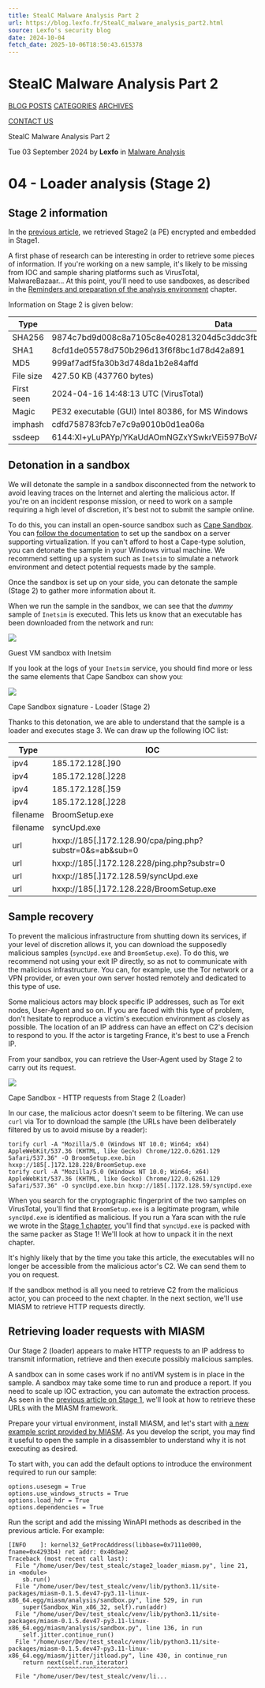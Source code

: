 ```yaml
---
title: StealC Malware Analysis Part 2
url: https://blog.lexfo.fr/StealC_malware_analysis_part2.html
source: Lexfo's security blog
date: 2024-10-04
fetch_date: 2025-10-06T18:50:43.615378
---
```


# StealC Malware Analysis Part 2

[BLOG POSTS](/index.html) [CATEGORIES](/categories.html) [ARCHIVES](/archives.html)

[CONTACT US](https://lexfo.fr/contact/)

StealC Malware Analysis Part 2

Tue 03 September 2024 by **Lexfo** in [Malware Analysis](category/malware-analysis.html)

# 04 - Loader analysis (Stage 2)

## Stage 2 information

In the [previous article](./StealC_malware_analysis_part1.html), we retrieved Stage2 (a PE) encrypted and embedded in Stage1.

A first phase of research can be interesting in order to retrieve some pieces of information. If you're working on a new sample, it's likely to be missing from IOC and sample sharing platforms such as VirusTotal, MalwareBazaar... At this point, you'll need to use sandboxes, as described in the [Reminders and preparation of the analysis environment](./StealC_malware_analysis_part1.html#02-reminders-and-preparation-of-the-analysis-environment) chapter.

Information on Stage 2 is given below:

| Type | Data |
| --- | --- |
| SHA256 | 9874c7bd9d008c8a7105c8e402813204d5c3ddc3fb8d1aaddbb0e19d65062dfb |
| SHA1 | 8cfd1de05578d750b296d13f6f8bc1d78d42a891 |
| MD5 | 999af7adf5fa30b3d748da1b2e84affd |
| File size | 427.50 KB (437760 bytes) |
| First seen | 2024-04-16 14:48:13 UTC (VirusTotal) |
| Magic | PE32 executable (GUI) Intel 80386, for MS Windows |
| imphash | cdfd758783fcb7e7c9a9010b0d1ea06a |
| ssdeep | 6144:XI+yLuPAYp/YKaUdAOmNGZxYSwkrVEi597BoVAw5:zyL2AYp/Hl8NMYSwkrVEiZoVR5 |

## Detonation in a sandbox

We will detonate the sample in a sandbox disconnected from the network to avoid leaving traces on the Internet and alerting the malicious actor. If you're on an incident response mission, or need to work on a sample requiring a high level of discretion, it's best not to submit the sample online.

To do this, you can install an open-source sandbox such as [Cape Sandbox](https://github.com/kevoreilly/CAPEv2). You can [follow the documentation](https://capev2.readthedocs.io/en/latest/) to set up the sandbox on a server supporting virtualization. If you can't afford to host a Cape-type solution, you can detonate the sample in your Windows virtual machine. We recommend setting up a system such as `Inetsim` to simulate a network environment and detect potential requests made by the sample.

Once the sandbox is set up on your side, you can detonate the sample (Stage 2) to gather more information about it.

When we run the sample in the sandbox, we can see that the *dummy* sample of `Inetsim` is executed. This lets us know that an executable has been downloaded from the network and run:

![](../images/stealc_analysis/guest_vm_sandbox_inetsim.png)

Guest VM sandbox with Inetsim

If you look at the logs of your `Inetsim` service, you should find more or less the same elements that Cape Sandbox can show you:

![](../images/stealc_analysis/cape_sandbox_loader_signatures.png)

Cape Sandbox signature - Loader (Stage 2)

Thanks to this detonation, we are able to understand that the sample is a loader and executes stage 3. We can draw up the following IOC list:

| Type | IOC |
| --- | --- |
| ipv4 | 185.172.128[.]90 |
| ipv4 | 185.172.128[.]228 |
| ipv4 | 185.172.128[.]59 |
| ipv4 | 185.172.128[.]228 |
| filename | BroomSetup.exe |
| filename | syncUpd.exe |
| url | hxxp://185[.]172.128.90/cpa/ping.php?substr=0&s=ab&sub=0 |
| url | hxxp://185[.]172.128.228/ping.php?substr=0 |
| url | hxxp://185[.]172.128.59/syncUpd.exe |
| url | hxxp://185[.]172.128.228/BroomSetup.exe |

## Sample recovery

To prevent the malicious infrastructure from shutting down its services, if your level of discretion allows it, you can download the supposedly malicious samples (`syncUpd.exe` and `BroomSetup.exe`). To do this, we recommend not using your exit IP directly, so as not to communicate with the malicious infrastructure. You can, for example, use the Tor network or a VPN provider, or even your own server hosted remotely and dedicated to this type of use.

Some malicious actors may block specific IP addresses, such as Tor exit nodes, User-Agent and so on. If you are faced with this type of problem, don't hesitate to reproduce a victim's execution environment as closely as possible. The location of an IP address can have an effect on C2's decision to respond to you. If the actor is targeting France, it's best to use a French IP.

From your sandbox, you can retrieve the User-Agent used by Stage 2 to carry out its request.

![](../images/stealc_analysis/cape_sandbox_http_request_loader_stage2.png)

Cape Sandbox - HTTP requests from Stage 2 (Loader)

In our case, the malicious actor doesn't seem to be filtering. We can use `curl` via Tor to download the sample (the URLs have been deliberately filtered by us to avoid misuse by a reader):

```
torify curl -A "Mozilla/5.0 (Windows NT 10.0; Win64; x64) AppleWebKit/537.36 (KHTML, like Gecko) Chrome/122.0.6261.129 Safari/537.36" -O BroomSetup.exe.bin hxxp://185[.]172.128.228/BroomSetup.exe
torify curl -A "Mozilla/5.0 (Windows NT 10.0; Win64; x64) AppleWebKit/537.36 (KHTML, like Gecko) Chrome/122.0.6261.129 Safari/537.36" -O syncUpd.exe.bin hxxp://185[.]172.128.59/syncUpd.exe
```

When you search for the cryptographic fingerprint of the two samples on VirusTotal, you'll find that `BroomSetup.exe` is a legitimate program, while `syncUpd.exe` is identified as malicious. If you run a Yara scan with the rule we wrote in the [Stage 1 chapter](./StealC_malware_analysis_part1.html), you'll find that `syncUpd.exe` is packed with the same packer as Stage 1! We'll look at how to unpack it in the next chapter.

It's highly likely that by the time you take this article, the executables will no longer be accessible from the malicious actor's C2. We can send them to you on request.

If the sandbox method is all you need to retrieve C2 from the malicious actor, you can proceed to the next chapter. In the next section, we'll use MIASM to retrieve HTTP requests directly.

## Retrieving loader requests with MIASM

Our Stage 2 (loader) appears to make HTTP requests to an IP address to transmit information, retrieve and then execute possibly malicious samples.

A sandbox can in some cases work if no antiVM system is in place in the sample. A sandbox may take some time to run and produce a report. If you need to scale up IOC extraction, you can automate the extraction process. As seen in the [previous article on Stage 1](./StealC_malware_analysis_part1.html), we'll look at how to retrieve these URLs with the MIASM framework.

Prepare your virtual environment, install MIASM, and let's start with [a new example script provided by MIASM](https://github.com/cea-sec/miasm/blob/master/example/jitter/sandbox_pe_x86_32.py). As you develop the script, you may find it useful to open the sample in a disassembler to understand why it is not executing as desired.

To start with, you can add the default options to introduce the environment required to run our sample:

```
options.usesegm = True
options.use_windows_structs = True
options.load_hdr = True
options.dependencies = True
```

Run the script and add the missing WinAPI methods as described in the previous article. For example:

```
[INFO    ]: kernel32_GetProcAddress(libbase=0x7111e000, fname=0x4293b4) ret addr: 0x40dae2
Traceback (most recent call last):
  File "/home/user/Dev/test_stealc/stage2_loader_miasm.py", line 21, in <module>
    sb.run()
  File "/home/user/Dev/test_stealc/venv/lib/python3.11/site-packages/miasm-0.1.5.dev47-py3.11-linux-x86_64.egg/miasm/analysis/sandbox.py", line 529, in run
    super(Sandbox_Win_x86_32, self).run(addr)
  File "/home/user/Dev/test_stealc/venv/lib/python3.11/site-packages/miasm-0.1.5.dev47-py3.11-linux-x86_64.egg/miasm/analysis/sandbox.py", line 136, in run
    self.jitter.continue_run()
  File "/home/user/Dev/test_stealc/venv/lib/python3.11/site-packages/miasm-0.1.5.dev47-py3.11-linux-x86_64.egg/miasm/jitter/jitload.py", line 430, in continue_run
    return next(self.run_iterator)
           ^^^^^^^^^^^^^^^^^^^^^^^
  File "/home/user/Dev/test_stealc/venv/li...